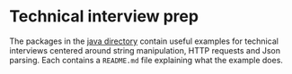 # Technical interview prep
The packages in the [java directory](https://github.com/carloronconi/technical-interview-prep/tree/master/src/main/java) contain useful examples for technical interviews centered around string manipulation, HTTP requests and Json parsing. Each contains a `README.md` file explaining what the example does.